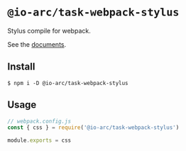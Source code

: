 # `@io-arc/task-webpack-stylus`

Stylus compile for webpack.

See the [documents](https://io-arc.tech/plugins/tasks/webpack-stylus.html).

## Install

```shell
$ npm i -D @io-arc/task-webpack-stylus
```

## Usage

```javascript
// webpack.config.js
const { css } = require('@io-arc/task-webpack-stylus')

module.exports = css
```
